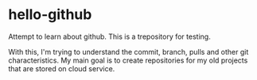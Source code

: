 # hello-github
Attempt to learn about github. This is a trepository for testing.

With this, I'm trying to understand the commit, branch, pulls and other git characteristics. My main goal is to create repositories for my old projects that are stored on cloud service.
